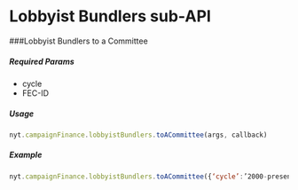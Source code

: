 # Lobbyist Bundlers sub-API
###Lobbyist Bundlers to a Committee

##### *Required Params*

- cycle
- FEC-ID

##### *Usage*
```javascript
nyt.campaignFinance.lobbyistBundlers.toACommittee(args, callback)
```

##### *Example*
```javascript
nyt.campaignFinance.lobbyistBundlers.toACommittee({‘cycle’:’2000-present’, 'FEC-ID':'C00431445'}, console.log)
```